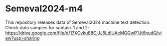 # Semeval2024-m4
This repository releases data of Semeval2024 machine text detection.
Check data samples for subtask 1 and 2: https://drive.google.com/file/d/17XCvku88CjJJ5LdlUAcMGGwP1Jt6nudQ/view?usp=sharing
